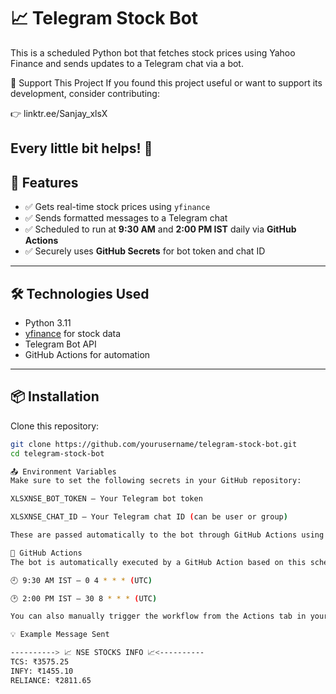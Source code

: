 # 📈 Telegram Stock Bot

This is a scheduled Python bot that fetches stock prices using Yahoo Finance and sends updates to a Telegram chat via a bot.

💖 Support This Project
If you found this project useful or want to support its development, consider contributing:

👉 linktr.ee/Sanjay_xlsX

Every little bit helps! 🙌
---

## 🚀 Features

- ✅ Gets real-time stock prices using `yfinance`  
- ✅ Sends formatted messages to a Telegram chat  
- ✅ Scheduled to run at **9:30 AM** and **2:00 PM IST** daily via **GitHub Actions**  
- ✅ Securely uses **GitHub Secrets** for bot token and chat ID  

---

## 🛠️ Technologies Used

- Python 3.11  
- [yfinance](https://github.com/ranaroussi/yfinance) for stock data  
- Telegram Bot API  
- GitHub Actions for automation  

---

## 📦 Installation

Clone this repository:

```bash
git clone https://github.com/yourusername/telegram-stock-bot.git
cd telegram-stock-bot

📤 Environment Variables
Make sure to set the following secrets in your GitHub repository:

XLSXNSE_BOT_TOKEN – Your Telegram bot token

XLSXNSE_CHAT_ID – Your Telegram chat ID (can be user or group)

These are passed automatically to the bot through GitHub Actions using the env section.

📆 GitHub Actions
The bot is automatically executed by a GitHub Action based on this schedule:

🕘 9:30 AM IST – 0 4 * * * (UTC)

🕑 2:00 PM IST – 30 8 * * * (UTC)

You can also manually trigger the workflow from the Actions tab in your repo.

💡 Example Message Sent

----------> 📈 NSE STOCKS INFO 📈<----------
TCS: ₹3575.25
INFY: ₹1455.10
RELIANCE: ₹2811.65
